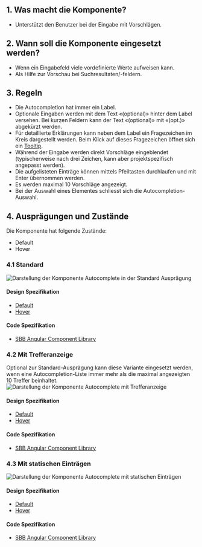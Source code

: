 ## 1. Was macht die Komponente?
* Unterstützt den Benutzer bei der Eingabe mit Vorschlägen.


## 2. Wann soll die Komponente eingesetzt werden?
* Wenn ein Eingabefeld viele vordefinierte Werte aufweisen kann.
* Als Hilfe zur Vorschau bei Suchresultaten/-feldern.


## 3. Regeln
* Die Autocompletion hat immer ein Label.
* Optionale Eingaben werden mit dem Text «(optional)» hinter dem Label versehen. Bei kurzen Feldern kann der Text «(optional)» mit «(opt.)» abgekürzt werden.
* Für detaillierte Erklärungen kann neben dem Label ein Fragezeichen im Kreis dargestellt werden. Beim Klick auf dieses Fragezeichen öffnet sich ein [Tooltip](https://digital.sbb.ch/de/webapps/components/tooltip).
* Während der Eingabe werden direkt Vorschläge eingeblendet (typischerweise nach drei Zeichen, kann aber projektspezifisch angepasst werden).
* Die aufgelisteten Einträge können mittels Pfeiltasten durchlaufen und mit Enter übernommen werden.
* Es werden maximal 10 Vorschläge angezeigt.
* Bei der Auswahl eines Elementes schliesst sich die Autocompletion-Auswahl.


## 4. Ausprägungen und Zustände
Die Komponente hat folgende Zustände:
* Default
* Hover

### 4.1 Standard
![Darstellung der Komponente Autocomplete in der Standard Ausprägung](https://raw.githubusercontent.com/sbb-design-systems/sbb-design-system/master/webapp/components/autocompletion/images/autocompletion_default.png 'class: image')

#### Design Spezifikation
*   [Default](https://sbb.invisionapp.com/d/#/console/17140415/383359152/inspect)
*   [Hover](https://sbb.invisionapp.com/d/#/console/17140415/383359153/inspect)

#### Code Spezifikation
* [SBB Angular Component Library](https://sbb-angular.app.sbb.ch/latest/business/components/autocomplete)

### 4.2 Mit Trefferanzeige
Optional zur Standard-Ausprägung kann diese Variante eingesetzt werden, wenn eine Autocompletion-Liste immer mehr als die maximal angezeigten 10 Treffer beinhaltet.
![Darstellung der Komponente Autocomplete mit Trefferanzeige](https://raw.githubusercontent.com/sbb-design-systems/sbb-design-system/master/webapp/components/autocompletion/images/autocompletion_overflow.png 'class: image')

#### Design Spezifikation
*   [Default](https://sbb.invisionapp.com/d/main#/console/17140415/355318376/inspect)
*   [Hover](https://sbb.invisionapp.com/d/main#/console/17140415/355318377/inspect)

#### Code Spezifikation
* [SBB Angular Component Library](https://sbb-angular.app.sbb.ch/latest/business/components/autocomplete)

### 4.3 Mit statischen Einträgen
![Darstellung der Komponente Autocomplete mit statischen Einträgen](https://raw.githubusercontent.com/sbb-design-systems/sbb-design-system/master/webapp/components/autocompletion/images/autocompletion_static.png 'class: image')

#### Design Spezifikation
* [Default](https://sbb.invisionapp.com/d/main#/console/17140415/355318378/inspect)
* [Hover](https://sbb.invisionapp.com/d/main#/console/17140415/355318379/inspect)

#### Code Spezifikation
* [SBB Angular Component Library](https://sbb-angular.app.sbb.ch/latest/business/components/autocomplete)
